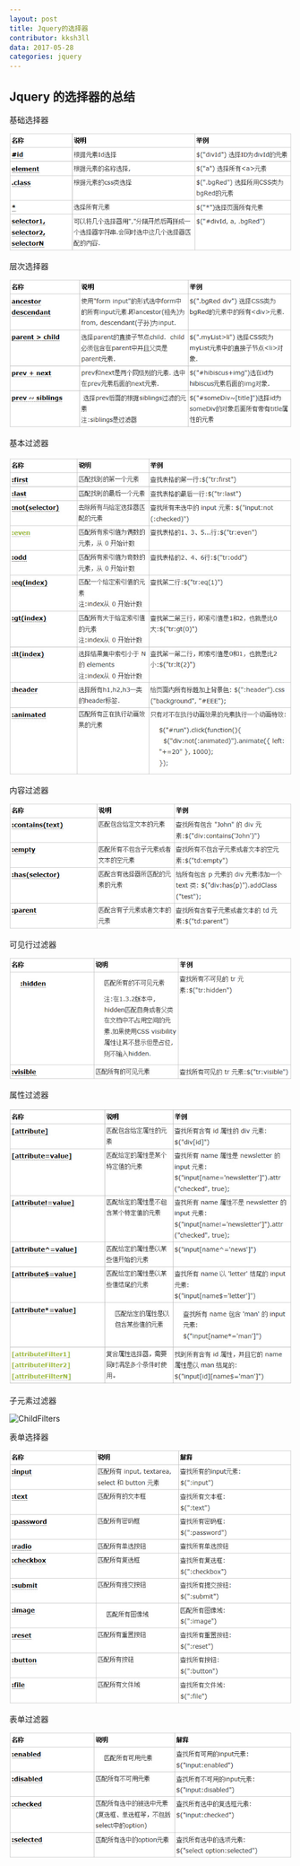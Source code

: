 ```yaml
---
layout: post
title: Jquery的选择器
contributor: kksh3ll
data: 2017-05-28
categories: jquery
---
```


## Jquery 的选择器的总结

基础选择器

![basic](/img/Basics.jpg)

层次选择器

![Hierarchy](/img/Hierarchy.jpg)

基本过滤器

![BasicFilters](/img/BasicFilters.jpg)

内容过滤器

![ContentFilters.jpg](/img/ContentFilters.jpg)

可见行过滤器

![VisibilityFilters.jpg](/img/VisibilityFilters.jpg)

属性过滤器

![AttributeFilters](/img/AttributeFilters.jpg)

子元素过滤器

![ChildFilters](/img/ChildFilter.jpg)

表单选择器

![Forms](/img/Forms.jpg)

表单过滤器

![FormFilters](/img/FormFilters.jpg)